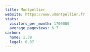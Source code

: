 ```yaml
---
title: Montpellier
website: https://www.umontpellier.fr
stats:
  visitors_per_month: 1700000
  average_pageviews: 6.7
carbon:
  home: 1.38
  legal: 0.37
---
```

